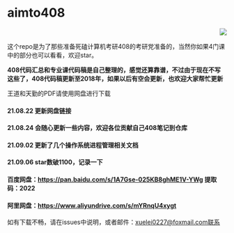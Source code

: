 # aimto408
<img align="right" src="https://github-readme-stats.vercel.app/api?username=xiaolei565&show_icons=true&icon_color=CE1D2D&text_color=718096&bg_color=ffffff&hide_title=true" />

</br>

这个repo是为了那些准备死磕计算机考研408的考研党准备的，当然你如果4门课中的部分也可以看看，欢迎star。

**408代码汇总和专业课代码稿是自己整理的，感觉还算靠谱，不过由于现在不写这些了，408代码稿更新至2018年，如果以后有空会更新，也欢迎大家帮忙更新**



王道和天勤的PDF请使用网盘进行下载



#### 21.08.22 更新网盘链接

#### 21.08.24 会随心更新一些内容，欢迎各位贡献自己408笔记到仓库

#### 21.09.02 更新了几个操作系统进程管理相关文档

#### 21.09.06 star数破1100，记录一下



#### 百度网盘：https://pan.baidu.com/s/1A7Gse-025KB8ghME1V-YWg 提取码：2022

#### 阿里网盘：https://www.aliyundrive.com/s/mYRnqU4xygt



如有下载不畅，请在issues中说明，或者邮件：xuelei0227@foxmail.com联系
